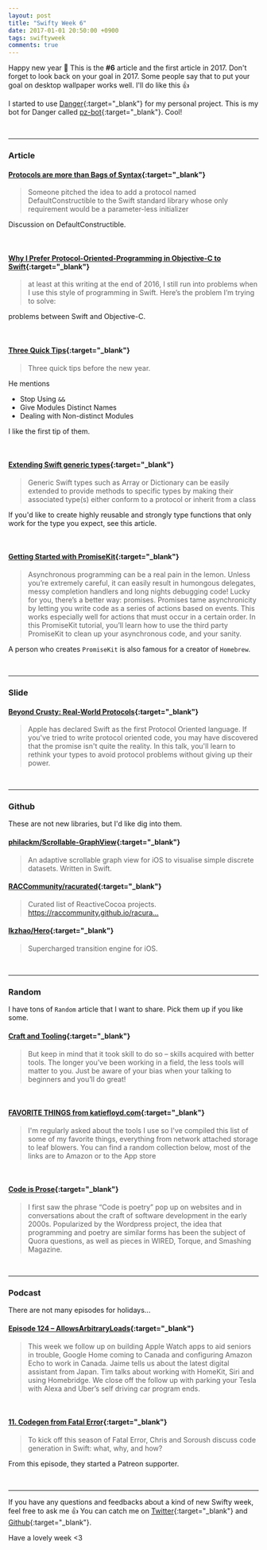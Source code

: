 ```yaml
---
layout: post
title: "Swifty Week 6"
date: 2017-01-01 20:50:00 +0900
tags: swiftyweek
comments: true
---
```


Happy new year :confetti_ball: This is the **#6** article and the first article in 2017. Don't forget to look back on your goal in 2017. Some people say that to put your goal on desktop wallpaper works well. I'll do like this :+1:

I started to use [Danger](http://danger.systems/index.html){:target="_blank"} for my personal project. This is my bot for Danger called [pz-bot](https://github.com/pz-bot){:target="_blank"}. Cool!

<br>

---

### Article

#### [Protocols are more than Bags of Syntax](https://oleb.net/blog/2016/12/protocols-have-semantics/){:target="_blank"}

> Someone pitched the idea to add a protocol named DefaultConstructible to the Swift standard library whose only requirement would be a parameter-less initializer

Discussion on DefaultConstructible.

<br>

#### [Why I Prefer Protocol-Oriented-Programming in Objective-C to Swift](http://inessential.com/2016/12/30/why_i_prefer_protocol-oriented-programmi){:target="_blank"}

> at least at this writing at the end of 2016, I still run into problems when I use this style of programming in Swift. Here’s the problem I’m trying to solve:

problems between Swift and Objective-C.

<br>

#### [Three Quick Tips](http://www.figure.ink/blog/2016/12/30/brlc8hxfkulf0dm23uk1t1wz0vv45h){:target="_blank"}

> Three quick tips before the new year.

He mentions  

- Stop Using `&&`  
- Give Modules Distinct Names  
- Dealing with Non-distinct Modules  

I like the first tip of them.

<br>

#### [Extending Swift generic types](http://www.marisibrothers.com/2016/03/extending-swift-generic-types.html){:target="_blank"}

> Generic Swift types such as Array or Dictionary can be easily extended to provide methods to specific types by making their associated type(s) either conform to a protocol or inherit from a class

If you'd like to create highly reusable and strongly type functions that only work for the type you expect, see this article.

<br>

#### [Getting Started with PromiseKit](https://www.raywenderlich.com/145683/getting-started-promises-promisekit){:target="_blank"}

> Asynchronous programming can be a real pain in the lemon. Unless you’re extremely careful, it can easily result in humongous delegates, messy completion handlers and long nights debugging code! Lucky for you, there’s a better way: promises. Promises tame asynchronicity by letting you write code as a series of actions based on events. This works especially well for actions that must occur in a certain order. In this PromiseKit tutorial, you’ll learn how to use the third party PromiseKit to clean up your asynchronous code, and your sanity.

A person who creates `PromiseKit` is also famous for a creator of `Homebrew`.

<br>

---

### Slide

#### [Beyond Crusty: Real-World Protocols](http://www.thedotpost.com/2016/01/rob-napier-beyond-crusty-real-world-protocols){:target="_blank"}

> Apple has declared Swift as the first Protocol Oriented language. If you've tried to write protocol oriented code, you may have discovered that the promise isn't quite the reality. In this talk, you'll learn to rethink your types to avoid protocol problems without giving up their power.

<br>

---

### Github

These are not new libraries, but I'd like dig into them.

#### [philackm/Scrollable-GraphView](https://github.com/philackm/Scrollable-GraphView){:target="_blank"}

> An adaptive scrollable graph view for iOS to visualise simple discrete datasets. Written in Swift.

#### [RACCommunity/racurated](https://github.com/RACCommunity/racurated){:target="_blank"}

> Curated list of ReactiveCocoa projects. https://raccommunity.github.io/racura…

#### [lkzhao/Hero](https://github.com/lkzhao/Hero){:target="_blank"}

> Supercharged transition engine for iOS.

<br>

---

### Random

I have tons of `Random` article that I want to share. Pick them up if you like some.

#### [Craft and Tooling](https://ashfurrow.com/blog/craft-and-tooling/){:target="_blank"}

> But keep in mind that it took skill to do so – skills acquired with better tools. The longer you’ve been working in a field, the less tools will matter to you. Just be aware of your bias when your talking to beginners and you’ll do great!

<br>

#### [FAVORITE THINGS from katiefloyd.com](https://katiefloyd.com/favorite-things/){:target="_blank"}

> I'm regularly asked about the tools I use so I've compiled this list of some of my favorite things, everything from network attached storage to leaf blowers. You can find a random collection below, most of the links are to Amazon or to the App store

<br>

#### [Code is Prose](http://matthewbischoff.com/code-is-prose/){:target="_blank"}

> I first saw the phrase “Code is poetry” pop up on websites and in conversations about the craft of software development in the early 2000s. Popularized by the Wordpress project, the idea that programming and poetry are similar forms has been the subject of Quora questions, as well as pieces in WIRED, Torque, and Smashing Magazine.

<br>

---

### Podcast

There are not many episodes for holidays...

#### [Episode 124 – AllowsArbitraryLoads](http://mtjc.fm/episode-124-allowsarbitraryloads/){:target="_blank"}

> This week we follow up on building Apple Watch apps to aid seniors in trouble, Google Home coming to Canada and configuring Amazon Echo to work in Canada. Jaime tells us about the latest digital assistant from Japan. Tim talks about working with HomeKit, Siri and using Homebridge. We close off the follow up with parking your Tesla with Alexa and Uber’s self driving car program ends.

<br>

#### [11. Codegen from Fatal Error](https://fatalerror.fm/episodes/2017/1/2/11-codegen){:target="_blank"}

> To kick off this season of Fatal Error, Chris and Soroush discuss code generation in Swift: what, why, and how?

From this episode, they started a Patreon supporter.

<br>

---

If you have any questions and feedbacks about a kind of new Swifty week, feel free to ask me :+1:
You can catch me on [Twitter](https://twitter.com/pixyzehn){:target="_blank"} and [Github](https://github.com/pixyzehn){:target="_blank"}.

Have a lovely week <3
